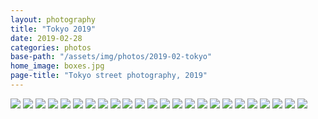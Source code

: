 ```yaml
---
layout: photography
title: "Tokyo 2019"
date: 2019-02-28
categories: photos
base-path: "/assets/img/photos/2019-02-tokyo"
home_image: boxes.jpg
page-title: "Tokyo street photography, 2019"
---
```


<img src="{{ site.baseurl }}/{{page.base-path }}/ebisu-at-night.jpg" />
<img src="{{ site.baseurl }}/{{page.base-path }}/ebisu-street.jpg" />
<img src="{{ site.baseurl }}/{{page.base-path }}/flowers-1.jpg" />
<img src="{{ site.baseurl }}/{{page.base-path }}/garden.jpg" />
<img src="{{ site.baseurl }}/{{page.base-path }}/mural.jpg" />
<img src="{{ site.baseurl }}/{{page.base-path }}/people-1.jpg" />
<img src="{{ site.baseurl }}/{{page.base-path }}/people-2.jpg" />
<img src="{{ site.baseurl }}/{{page.base-path }}/people-3.jpg" />
<img src="{{ site.baseurl }}/{{page.base-path }}/people-4.jpg" />
<img src="{{ site.baseurl }}/{{page.base-path }}/people-10.jpg" />
<img src="{{ site.baseurl }}/{{page.base-path }}/people-5.jpg" />
<img src="{{ site.baseurl }}/{{page.base-path }}/people-6.jpg" />
<img src="{{ site.baseurl }}/{{page.base-path }}/people-7.jpg" />
<img src="{{ site.baseurl }}/{{page.base-path }}/people-8.jpg" />
<img src="{{ site.baseurl }}/{{page.base-path }}/people-9.jpg" />
<img src="{{ site.baseurl }}/{{page.base-path }}/people-11.jpg" />
<img src="{{ site.baseurl }}/{{page.base-path }}/people-12.jpg" />
<img src="{{ site.baseurl }}/{{page.base-path }}/shinto-temple.jpg" />
<img src="{{ site.baseurl }}/{{page.base-path }}/shiba.jpg" />
<img src="{{ site.baseurl }}/{{page.base-path }}/tokyo.jpg" />
<img src="{{ site.baseurl }}/{{page.base-path }}/tree.jpg" />
<img src="{{ site.baseurl }}/{{page.base-path }}/uniforms.jpg" />
<img src="{{ site.baseurl }}/{{page.base-path }}/flowers-2.jpg" />
<img src="{{ site.baseurl }}/{{page.base-path }}/boxes.jpg" />
